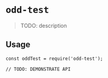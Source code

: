 # `odd-test`

> TODO: description

## Usage

```
const oddTest = require('odd-test');

// TODO: DEMONSTRATE API
```
